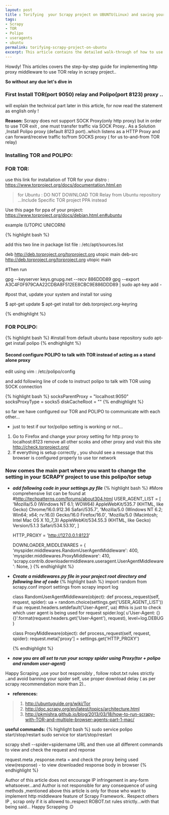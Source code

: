 ```yaml
---
layout: post
title : Torifying  your Scrapy project on UBUNTU(Linux) and saving your spider from embarrassment of banning itself
tags:
- Scrapy
- TOR
- Polipo
- useragents
- ubuntu
permalink: torifying-scrapy-project-on-ubuntu
excerpt: This article contains the detailed walk-through of how to use TOR Relays in your scrapy project on ubuntu ( or linux) machine..this comprehensive guide covers the parts to download and install all the required dependencies to use scrapy on your distro as well the changes you must make to your project in order to be able to use that tor relays in your project..
---
```


<div class="message">
  Howdy! This articles covers the step-by-step guide for implementing http proxy middleware to use TOR relay in scrapy project..
</div>

<strong> So without any due let's dive in </strong>

### **First Install TOR(port 9050) relay and Polipo(port 8123) proxy** ..
will explain the technical part later in this article, for now read the statement as english only !

**Reason:** Scrapy does not support SOCK Proxy(only http proxy) but in order to use TOR exit , one must transfer traffic via SOCK Proxy.. As a Solution ,Install Polipo proxy (default 8123 port)..which listens as a HTTP Proxy and can forward/receive traffic to/from SOCKS proxy ( for us  to-and-from TOR relay)



### **Installing TOR and POLIPO:**

### FOR TOR:

use this link for installation of TOR for your distro : https://www.torproject.org/docs/documentation.html.en

> for Ubuntu : DO NOT DOWNLOAD TOR Relay from Ubuntu repository ...Include Specific TOR project PPA instead

Use this page for ppa of your project: https://www.torproject.org/docs/debian.html.en#ubuntu

example (UTOPIC UNICORN)

{% highlight bash %}

add this two line in package list file : /etc/apt/sources.list

deb http://deb.torproject.org/torproject.org utopic main
deb-src http://deb.torproject.org/torproject.org utopic main

#Then run

gpg --keyserver keys.gnupg.net --recv 886DDD89
gpg --export A3C4F0F979CAA22CDBA8F512EE8CBC9E886DDD89 | sudo apt-key add -

#post that, update your system and install tor using

$ apt-get update
$ apt-get install tor deb.torproject.org-keyring

{% endhighlight %}

### FOR POLIPO:

{% highlight bash %}
#install from default ubuntu base repository
sudo apt-get install polipo
{% endhighlight %}

#### **Second configure POLIPO to talk with TOR instead of acting as a stand alone proxy**

edit using vim : /etc/polipo/config

and add following line of code to instruct polipo to talk with TOR using SOCK connection

{% highlight bash %}
socksParentProxy = "localhost:9050"
socksProxyType = socks5
diskCacheRoot = ""
{% endhighlight %}

so far we have configured our TOR and POLIPO to communicate with each other...

* just to test if our tor/polipo setting is working or not...

1. Go to Firefox and change your proxy setting for http proxy to localhost:8123 remove all other scoks and other proxy and visit this site http://check.torproject.org/
2. If everything is setup correctly , you should see a message that this browser is configured properly to use tor network

### **Now comes the main part where you want to change the setting in your SCRAPY project to use this polipo/tor setup**

* ***add following code in your settings.py file***
    {% highlight bash %}
    #More comprehensive list can be found at
    #http://techpatterns.com/forums/about304.html
    USER_AGENT_LIST = [
        'Mozilla/5.0 (Windows NT 6.1; WOW64) AppleWebKit/535.7 (KHTML, like Gecko) Chrome/16.0.912.36 Safari/535.7',
        'Mozilla/5.0 (Windows NT 6.2; Win64; x64; rv:16.0) Gecko/16.0 Firefox/16.0',
        'Mozilla/5.0 (Macintosh; Intel Mac OS X 10_7_3) AppleWebKit/534.55.3 (KHTML, like Gecko) Version/5.1.3 Safari/534.53.10',
        ]

    HTTP_PROXY = 'http://127.0.0.1:8123'

    DOWNLOADER_MIDDLEWARES = {
        'myspider.middlewares.RandomUserAgentMiddleware': 400,
        'myspider.middlewares.ProxyMiddleware': 410,
        'scrapy.contrib.downloadermiddleware.useragent.UserAgentMiddleware': None,
    }
    {% endhighlight %}
* ***Create a middlewares.py file in your project root directory and following line of code***
    {% highlight bash %}
    import random
    from scrapy.conf import settings
    from scrapy import log


    class RandomUserAgentMiddleware(object):
        def process_request(self, request, spider):
            ua = random.choice(settings.get('USER_AGENT_LIST'))
            if ua:
                request.headers.setdefault('User-Agent', ua)
                #this is just to check which user agent is being used for request
                spider.log(
                    u'User-Agent: {} {}'.format(request.headers.get('User-Agent'), request),
                    level=log.DEBUG
                )


    class ProxyMiddleware(object):
        def process_request(self, request, spider):
            request.meta['proxy'] = settings.get('HTTP_PROXY')

    {% endhighlight %}

* ***now you are all set to run your scrapy spider using Proxy(tor + polipo and random user-agent)***

Happy Scraping ,use your bot responsibly , follow robot.txt rules strictly ..and avoid banning your spider self, use proper download delay ( as per scrapy recommendation more than 2)..

* **references:**

>1. http://ubuntuguide.org/wiki/Tor
>2. http://doc.scrapy.org/en/latest/topics/architecture.html
>3. http://pkmishra.github.io/blog/2013/03/18/how-to-run-scrapy-with-TOR-and-multiple-browser-agents-part-1-mac/


**useful commands:**
{% highlight bash %}
sudo service polipo start/stop/restart
sudo service tor start/stop/restart

scrapy shell --spider=spidername URL
and then use all different commands to view and check the request and reponse

request.meta ,response.meta = and check the proxy being used
view(response) - to view downloaded response body in browser
{% endhighlight %}

<div class="message">
  Author of this article does not encourage IP infringement in any-form whatsoever...and Author is not responsible for any consequence of using methods ,mentioned above
  this article is only for those who want to implement http middleware feature of Scrapy Framework..
  Respect others IP , scrap only if it is allowed to..respect ROBOT.txt rules strictly...with that being said...
  Happy Scrapping :D
</div>